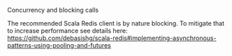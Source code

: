 

Concurrency and blocking calls

The recommended Scala Redis client is by nature blocking. To mitigate that to increase performance see details here: https://github.com/debasishg/scala-redis#implementing-asynchronous-patterns-using-pooling-and-futures